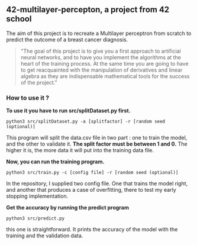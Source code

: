 ## 42-multilayer-percepton, a project from 42 school

The aim of this project is to recreate a Multilayer perceptron from scratch to predict the outcome of a breast cancer diagnosis.

> "The goal of this project is to give you a first approach to artificial neural networks, and to have you implement the algorithms at the heart of the training process. At the same time you are going to have to get reacquainted with the manipulation of derivatives and linear algebra as they are indispensable mathematical tools for the success of the project."

### How to use it ?

**To use it you have to run src/splitDataset.py first.**

    python3 src/splitDataset.py -a [splitfactor] -r [random seed (optional)]
This program will split the data.csv file in two part : one to train the model, and the other to validate it. **The split factor must be between 1 and 0.** The higher it is, the more data it will put into the training data file.

**Now, you can run the training program.**

    python3 src/train.py -c [config file] -r [random seed (optional)]
In the repository, I supplied two config file. One that trains the model right, and another that produces a case of overfitting, there to test my early stopping implementation.

**Get the accuracy by running the predict program**

    python3 src/predict.py
this one is straightforward. It prints the accuracy of the model with the training and the validation data.

